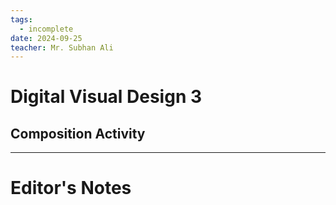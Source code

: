 ```yaml
---
tags:
  - incomplete
date: 2024-09-25
teacher: Mr. Subhan Ali
---
```

# Digital Visual Design 3
## Composition Activity


----------------------------------------------------------------
# Editor's Notes